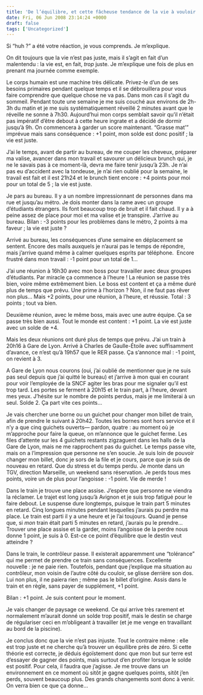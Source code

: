 ```yaml
---
title: 'De l’équilibre, et cette fâcheuse tendance de la vie à vouloir le retrouver'
date: Fri, 06 Jun 2008 23:14:24 +0000
draft: false
tags: ['Uncategorized']
---
```


Si “huh ?” a été votre réaction, je vous comprends. Je m’explique.

On dit toujours que la vie n’est pas juste, mais il s’agit en fait d’un malentendu : la vie est, en fait, _trop_ juste. Je m’explique une fois de plus en prenant ma journée comme exemple.

Le corps humain est une machine très délicate. Privez-le d’un de ses besoins primaires pendant quelque temps et il se débrouillera pour vous faire comprendre que quelque chose ne va pas. Dans mon cas il s’agit du sommeil. Pendant toute une semaine je me suis couché aux environs de 2h-3h du matin et je me suis systématiquement réveillé 2 minutes avant que le réveille ne sonne à 7h30. Aujourd’hui mon corps semblait savoir qu’il n’était pas impératif d’être debout à cette heure ingrate et a décidé de dormir jusqu’à 9h. On commencera à garder un score maintenant. “Grasse mat’” imprévue mais sans conséquence : +1 point, mon solde est donc positif ; la vie est juste.

J’ai le temps, avant de partir au bureau, de me couper les cheveux, préparer ma valise, avancer dans mon travail et savourer un délicieux brunch qui, je ne le savais pas à ce moment-là, devra me faire tenir jusqu’à 23h. Je n’ai pas eu d’accident avec la tondeuse, je n’ai rien oublié pour la semaine, le travail est fait et il est 21h24 et le brunch tient encore : +4 points pour moi pour un total de 5 ; la vie est juste.

Je pars au bureau. Il y a un nombre impressionnant de personnes dans ma rue et jusqu’au métro. Je dois monter dans la rame avec un groupe d’étudiants étrangers. Ils font beaucoup trop de bruit et il fait chaud. Il y a à peine assez de place pour moi et ma valise et je transpire. J’arrive au bureau. Bilan : -3 points pour les problèmes dans le métro, 2 points à ma faveur ; la vie est juste ?

Arrivé au bureau, les conséquences d’une semaine en déplacement se sentent. Encore des mails auxquels je n’aurai pas le temps de répondre, mais j’arrive quand même à calmer quelques esprits par téléphone.  Encore frustré dans mon travail : -1 point pour un total de 1…

J’ai une réunion à 16h30 avec mon boss pour travailler avec deux groupes d’étudiants. Par miracle ça commence à l’heure ! La réunion se passe très bien, voire même extrêmement bien. Le boss est content et ça a même duré plus de temps que prévu. Une prime à l’horizon ? Non, il ne faut pas rêver non plus… Mais +2 points, pour une réunion, à l’heure, et réussie. Total : 3 points ; tout va bien.

Deuxième réunion, avec le même boss, mais avec une autre équipe. Ça se passe très bien aussi. Tout le monde est content : +1 point. La vie est juste avec un solde de +4.

Mais les deux réunions ont duré plus de temps que prévu. J’ai un train à 20h16 à Gare de Lyon. Arrivé à Charles de Gaulle-Étoile avec suffisamment d’avance, ce n’est qu’à 19h57 que le RER passe. Ça s’annonce mal : -1 point, on revient à 3.

A Gare de Lyon nous courons (oui, j’ai oublié de mentionner que je ne suis pas seul depuis que j’ai quitté le bureau) et j’arrive à mon quai en courant pour voir l’employée de la SNCF agiter les bras pour me signaler qu’il est trop tard. Les portes se ferment à 20h15 et le train part, à l’heure, devant mes yeux. J’hésite sur le nombre de points perdus, mais je me limiterai à un seul. Solde 2. Ça part vite ces points…

Je vais chercher une borne ou un guichet pour changer mon billet de train, afin de prendre le suivant à 20h42. Toutes les bornes sont hors service et il n’y a que cinq guichets ouverts— pardon, quatre : au moment où je m’approche pour faire la queue, on m’annonce que le guichet ferme. Les files d’attente sur les 4 guichets restants zigzaguent dans les halls de la Gare de Lyon, mais ne me rapprochent pas du guichet. Le temps passe vite, mais on a l’impression que personne ne s’en soucie. Je suis loin de pouvoir changer mon billet, donc je sors de la file et je cours, parce que je suis de nouveau en retard. Que du stress et du temps perdu. Je monte dans un TGV, direction Marseille, un weekend sans réservation. Je perds tous mes points, voire un de plus pour l’angoisse : -1 point. Vie de merde !

Dans le train je trouve une place assise. J’espère que personne ne viendra la réclamer. Le trajet est long jusqu’à Avignon et je suis trop fatigué pour le faire debout. Le suspense dure longtemps, puisque le train part 5 minutes en retard. Cinq longues minutes pendant lesquelles j’aurais pu perdre ma place. Le train est parti il y a une heure et je l’ai toujours. Quand je pense que, si _mon_ train était parti 5 minutes en retard, j’aurais pu le prendre… Trouver une place assise et la garder, moins l’angoisse de la perdre nous donne 1 point, je suis à 0. Est-ce ce point d’équilibre que le destin veut atteindre ?

Dans le train, le contrôleur passe. Il existerait apparemment une “tolérance” qui me permet de prendre ce train sans conséquences. Excellente nouvelle : je ne paie rien. Toutefois, pendant que j’explique ma situation au contrôleur, mon voisin de l’autre côté du couloir, se glisse derrière son dos. Lui non plus, il ne paiera rien ; même pas le billet d’origine. Assis dans le train et en règle, sans payer de supplément, +1 point.

Bilan : +1 point. Je suis content pour le moment.

Je vais changer de paysage ce weekend. Ce qui arrive très rarement et normalement m’aurait donné un solde trop positif, mais le destin se charge de régulariser ceci en m’obligeant à travailler (et je me venge en travaillant au bord de la piscine).

Je conclus donc que la vie n’est pas injuste. Tout le contraire même : elle est trop juste et ne cherche qu’à trouver un équilibre près de zéro. Si cette théorie est correcte, je déduis égoïstement donc que mon but sur terre est d’essayer de gagner des points, mais surtout d’en profiter lorsque le solde est positif. Pour cela, il faudra que j’agisse. Je me trouve dans un environnement en ce moment où sitôt je gagne quelques points, sitôt j’en perds, souvent beaucoup plus. Des grands changements sont donc à venir. On verra bien ce que ça donne…